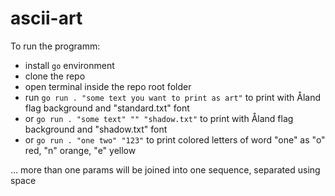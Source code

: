 # ascii-art

To run the programm:

- install `go` environment
- clone the repo
- open terminal inside the repo root folder
- run `go run . "some text you want to print as art"` to print with Åland flag background and "standard.txt" font
- or `go run . "some text" "" "shadow.txt"` to print with Åland flag background and "shadow.txt" font
- or `go run . "one two" "123"` to print colored letters of word "one" as "o" red, "n" orange, "e" yellow

... more than one params will be joined into one sequence, separated using space